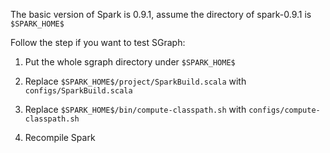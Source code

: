 The basic version of Spark is 0.9.1, assume the directory of spark-0.9.1 is `$SPARK_HOME$`

Follow the step if you want to test SGraph:

1. Put the whole sgraph directory under `$SPARK_HOME$`
 
2. Replace `$SPARK_HOME$/project/SparkBuild.scala` with `configs/SparkBuild.scala`

3. Replace `$SPARK_HOME$/bin/compute-classpath.sh` with `configs/compute-classpath.sh`

4. Recompile Spark
